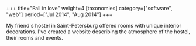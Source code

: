 +++
title="Fall in love"
weight=4
[taxonomies]
category=["software", "web"]
period=["Jul 2014", "Aug 2014"]
+++

My friend's hostel in Saint-Petersburg offered rooms with unique interior decorations. I've created a website describing the atmosphere of the hostel, their rooms and events.